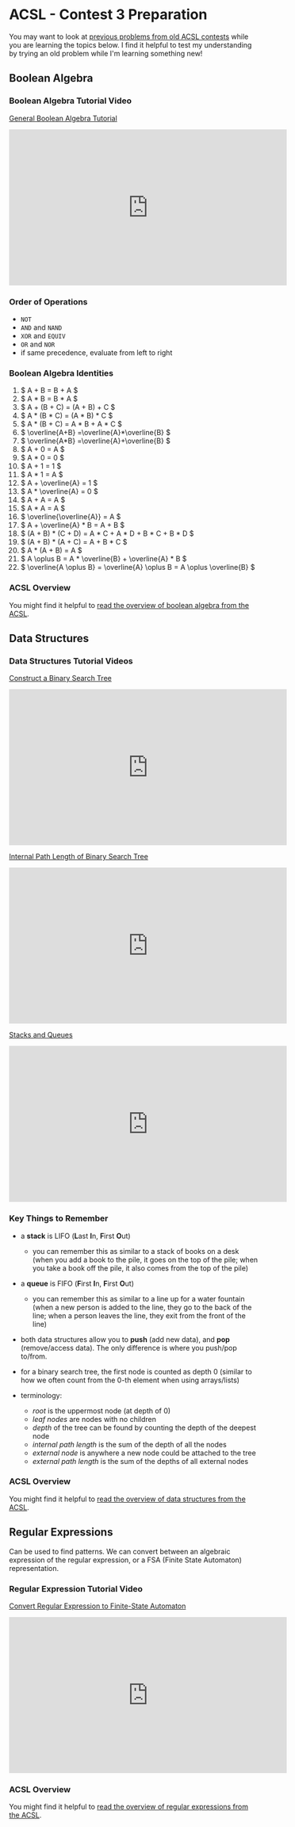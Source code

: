 <!-- Be sure to include the following in the head of the resulting HTML! -->

<script type="text/x-mathjax-config">
MathJax.Hub.Config({
  tex2jax: {inlineMath: [['$','$'], ['\\(','\\)']]}
});
</script>
<script src='https://cdnjs.cloudflare.com/ajax/libs/mathjax/2.7.2/MathJax.js?config=TeX-AMS_CHTML'></script> 

# ACSL - Contest 3 Preparation

You may want to look at [previous problems from old ACSL contests](https://app.box.com/s/ckpm715z9mbc8uj9w13f) while you are learning the topics below. I find it helpful to test my understanding by trying an old problem while I'm learning something new!

## Boolean Algebra

### Boolean Algebra Tutorial Video

[General Boolean Algebra Tutorial](https://www.youtube.com/watch?v=jDnni-zm2g8)

<iframe width="560" height="315" src="https://www.youtube.com/embed/jDnni-zm2g8" frameborder="0" allow="autoplay; encrypted-media" allowfullscreen></iframe>

### Order of Operations

- `NOT`
- `AND` and `NAND`
- `XOR` and `EQUIV`
- `OR` and `NOR`
- if same precedence, evaluate from left to right

### Boolean Algebra Identities

1. $ A + B = B + A $
2. $ A * B = B * A $
3. $ A + (B + C) = (A + B) + C $
4. $ A * (B * C) = (A * B) * C $
5. $ A * (B + C) = A * B + A * C $
6. $ \overline{A+B} =\overline{A}*\overline{B} $
7. $ \overline{A*B} =\overline{A}+\overline{B} $
8. $ A + 0 = A $
9. $ A * 0 = 0 $
10. $ A + 1 = 1 $
11. $ A * 1 = A $
12. $ A + \overline{A} = 1 $
13. $ A * \overline{A} = 0 $
14. $ A + A = A $
15. $ A * A = A $
16. $ \overline{\overline{A}} = A $
17. $ A + \overline{A} * B = A + B $
18. $ (A + B) * (C + D) = A * C + A * D + B * C + B * D $
19. $ (A + B) * (A + C) = A + B * C $
20. $ A * (A + B) = A $
21. $ A \oplus B = A * \overline{B} + \overline{A} * B $
22. $ \overline{A \oplus B} = \overline{A} \oplus B = A \oplus \overline{B} $

### ACSL Overview

You might find it helpful to [read the overview of boolean algebra from the ACSL](boolean_algebra.pdf).

## Data Structures

### Data Structures Tutorial Videos

[Construct a Binary Search Tree](https://www.youtube.com/watch?v=_BnbbOhyroQ&index=2&list=PLGq6KgRCPkA6Qb4kpiH8h0ghjpCfomATr)

<iframe width="560" height="315" src="https://www.youtube.com/embed/_BnbbOhyroQ" frameborder="0" allow="autoplay; encrypted-media" allowfullscreen></iframe>

[Internal Path Length of Binary Search Tree](https://www.youtube.com/watch?v=l9aMO7lgHj0&index=3&list=PLGq6KgRCPkA6Qb4kpiH8h0ghjpCfomATr)

<iframe width="560" height="315" src="https://www.youtube.com/embed/l9aMO7lgHj0" frameborder="0" allow="autoplay; encrypted-media" allowfullscreen></iframe>

[Stacks and Queues](https://www.youtube.com/watch?v=gXj7K_petqo&index=8&list=PLGq6KgRCPkA6Qb4kpiH8h0ghjpCfomATr)

<iframe width="560" height="315" src="https://www.youtube.com/embed/gXj7K_petqo" frameborder="0" allow="autoplay; encrypted-media" allowfullscreen></iframe>

### Key Things to Remember

- a **stack** is LIFO (**L**ast **I**n, **F**irst **O**ut)
    - you can remember this as similar to a stack of books on a desk (when you add a book to the pile, it goes on the top of the pile; when you take a book off the pile, it also comes from the top of the pile)
- a **queue** is FIFO (**F**irst **I**n, **F**irst **O**ut)
    - you can remember this as similar to a line up for a water fountain (when a new person is added to the line, they go to the back of the line; when a person leaves the line, they exit from the front of the line)
- both data structures allow you to **push** (add new data), and **pop** (remove/access data). The only difference is where you push/pop to/from.

- for a binary search tree, the first node is counted as depth 0 (similar to how we often count from the 0-th element when using arrays/lists)
- terminology:
    - *root* is the uppermost node (at depth of 0)
    - *leaf nodes* are nodes with no children
    - *depth* of the tree can be found by counting the depth of the deepest node
    - *internal path length* is the sum of the depth of all the nodes
    - *external node* is anywhere a new node could be attached to the tree
    - *external path length* is the sum of the depths of all external nodes

### ACSL Overview

You might find it helpful to [read the overview of data structures from the ACSL](data_structures.pdf).

## Regular Expressions

Can be used to find patterns. We can convert between an algebraic expression of the regular expression, or a FSA (Finite State Automaton) representation.

### Regular Expression Tutorial Video

[Convert Regular Expression to Finite-State Automaton](https://www.youtube.com/watch?v=GwsU2LPs85U)

<iframe width="560" height="315" src="https://www.youtube.com/embed/GwsU2LPs85U" frameborder="0" allow="autoplay; encrypted-media" allowfullscreen></iframe>

### ACSL Overview

You might find it helpful to [read the overview of regular expressions from the ACSL](regular_expressions.pdf).
